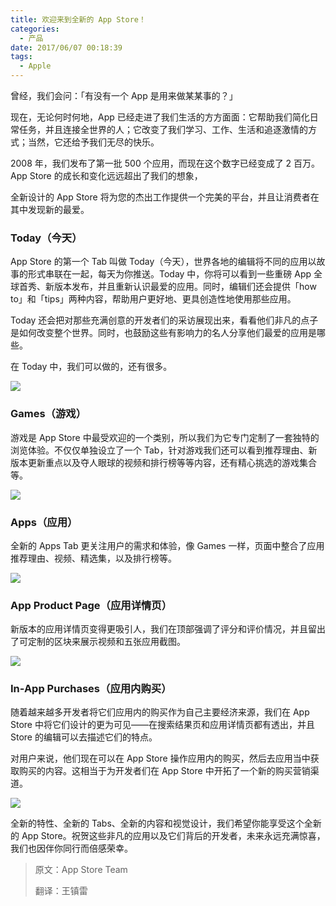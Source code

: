 ```yaml
---
title: 欢迎来到全新的 App Store！
categories:
  - 产品
date: 2017/06/07 00:18:39
tags:
  - Apple
---
```


曾经，我们会问：「有没有一个 App 是用来做某某事的？」

现在，无论何时何地，App 已经走进了我们生活的方方面面：它帮助我们简化日常任务，并且连接全世界的人；它改变了我们学习、工作、生活和追逐激情的方式；当然，它还给予我们无尽的快乐。

2008 年，我们发布了第一批 500 个应用，而现在这个数字已经变成了 2 百万。App Store 的成长和变化远远超出了我们的想象，

全新设计的 App Store 将为您的杰出工作提供一个完美的平台，并且让消费者在其中发现新的最爱。

### Today（今天）

App Store 的第一个 Tab 叫做 Today（今天），世界各地的编辑将不同的应用以故事的形式串联在一起，每天为你推送。Today 中，你将可以看到一些重磅 App 全球首秀、新版本发布，并且重新认识最爱的应用。同时，编辑们还会提供「how to」和「tips」两种内容，帮助用户更好地、更具创造性地使用那些应用。

Today 还会把对那些充满创意的开发者们的采访展现出来，看看他们非凡的点子是如何改变整个世界。同时，也鼓励这些有影响力的名人分享他们最爱的应用是哪些。

在 Today 中，我们可以做的，还有很多。

![](http://pics.naaln.com/blog/2019-01-14-031757.jpg-basicBlog)

### Games（游戏）

游戏是 App Store 中最受欢迎的一个类别，所以我们为它专门定制了一套独特的浏览体验。不仅仅单独设立了一个 Tab，针对游戏我们还可以看到推荐理由、新版本更新重点以及夺人眼球的视频和排行榜等等内容，还有精心挑选的游戏集合等。

![](http://pics.naaln.com/blog/2019-01-14-031759.jpg-basicBlog)

### Apps（应用）

全新的 Apps Tab 更关注用户的需求和体验，像 Games 一样，页面中整合了应用推荐理由、视频、精选集，以及排行榜等。

![](http://pics.naaln.com/blog/2019-01-14-031800.jpg-basicBlog)

### App Product Page（应用详情页）

新版本的应用详情页变得更吸引人，我们在顶部强调了评分和评价情况，并且留出了可定制的区块来展示视频和五张应用截图。

![](http://pics.naaln.com/blog/2019-01-14-031801.jpg-basicBlog)

### In-App Purchases（应用内购买）

随着越来越多开发者将它们应用内的购买作为自己主要经济来源，我们在 App Store 中将它们设计的更为可见——在搜索结果页和应用详情页都有透出，并且 Store 的编辑可以去描述它们的特点。

对用户来说，他们现在可以在 App Store 操作应用内的购买，然后去应用当中获取购买的内容。这相当于为开发者们在 App Store 中开拓了一个新的购买营销渠道。

![](http://pics.naaln.com/blog/2019-01-14-031802.jpg-basicBlog)

全新的特性、全新的 Tabs、全新的内容和视觉设计，我们希望你能享受这个全新的 App Store。祝贺这些非凡的应用以及它们背后的开发者，未来永远充满惊喜，我们也因伴你同行而倍感荣幸。

> 原文：App Store Team
>
> 翻译：王镇雷
